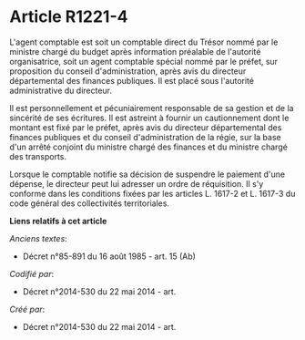 # Article R1221-4

L'agent comptable est soit un comptable direct du Trésor nommé par le ministre chargé du budget après information préalable
de l'autorité organisatrice, soit un agent comptable spécial nommé par le préfet, sur proposition du conseil
d'administration, après avis du directeur départemental des finances publiques. Il est placé sous l'autorité administrative
du directeur.

Il est personnellement et pécuniairement responsable de sa gestion et de la sincérité de ses écritures. Il est astreint à
fournir un cautionnement dont le montant est fixé par le préfet, après avis du directeur départemental des finances publiques
et du conseil d'administration de la régie, sur la base d'un arrêté conjoint du ministre chargé des finances et du ministre
chargé des transports.

Lorsque le comptable notifie sa décision de suspendre le paiement d'une dépense, le directeur peut lui adresser un ordre de
réquisition. Il s'y conforme dans les conditions fixées par les articles L. 1617-2 et L. 1617-3 du code général des
collectivités territoriales.

**Liens relatifs à cet article**

_Anciens textes_:

  - Décret n°85-891 du 16 août 1985 - art. 15 (Ab)

_Codifié par_:

  - Décret n°2014-530 du 22 mai 2014 - art.

_Créé par_:

  - Décret n°2014-530 du 22 mai 2014 - art.
